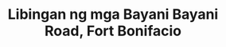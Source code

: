 ---
addr: ' Bayani Road, Fort Bonifacio'
city: Taguig City
country: Philippines
description: Bayani Road, Fort Bonifacio Taguig City
id: 4cce4004ba79a1cdcc2746cb
lat: 14.520324999924144
lng: 121.04288005555978
title: Libingan ng mga Bayani Bayani Road, Fort Bonifacio
venue: Libingan ng mga Bayani
---